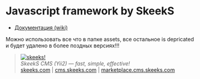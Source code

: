 Javascript framework by SkeekS
===================================

* [Документация (wiki)](http://dev.cms.skeeks.com/docs/dev/javascript)

Можно использовать все что в папке assets, все остальное is depricated и будет удалено в более поздных версиях!!!

> [![skeeks!](https://gravatar.com/userimage/74431132/13d04d83218593564422770b616e5622.jpg)](http://skeeks.com)  
<i>SkeekS CMS (Yii2) — fast, simple, effective!</i>  
[skeeks.com](http://skeeks.com) | [cms.skeeks.com](http://cms.skeeks.com) | [marketplace.cms.skeeks.com](http://marketplace.cms.skeeks.com)

